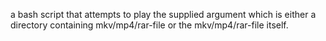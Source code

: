 a bash script that attempts to play the supplied argument which is either a directory containing mkv/mp4/rar-file or the mkv/mp4/rar-file itself.

